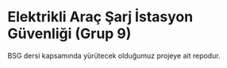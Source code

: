 # Elektrikli Araç Şarj İstasyon Güvenliği (Grup 9)

BSG dersi kapsamında yürütecek olduğumuz projeye ait repodur.
